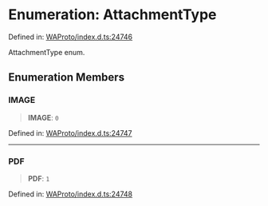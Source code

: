 # Enumeration: AttachmentType

Defined in: [WAProto/index.d.ts:24746](https://github.com/Fokusdotid/Baileys/blob/eb819228f591f9a29a091aefc3a8c91a38d77089/WAProto/index.d.ts#L24746)

AttachmentType enum.

## Enumeration Members

### IMAGE

> **IMAGE**: `0`

Defined in: [WAProto/index.d.ts:24747](https://github.com/Fokusdotid/Baileys/blob/eb819228f591f9a29a091aefc3a8c91a38d77089/WAProto/index.d.ts#L24747)

***

### PDF

> **PDF**: `1`

Defined in: [WAProto/index.d.ts:24748](https://github.com/Fokusdotid/Baileys/blob/eb819228f591f9a29a091aefc3a8c91a38d77089/WAProto/index.d.ts#L24748)
